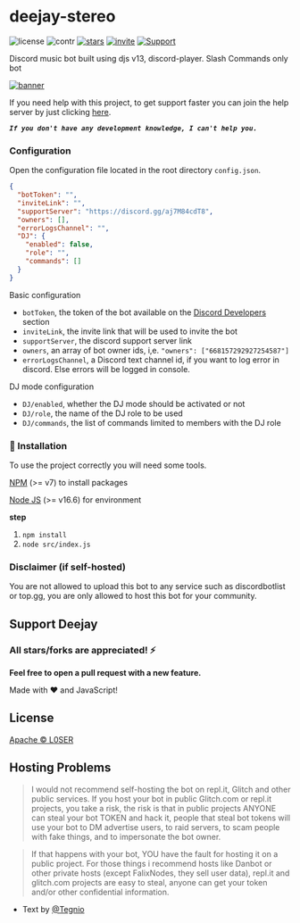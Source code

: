 # deejay-stereo

![license](https://img.shields.io/github/license/l0ser8228/deejay-stereo?color=gr)
![contr](https://img.shields.io/github/contributors/l0ser8228/deejay-stereo)
[![stars](https://img.shields.io/github/stars/l0ser8228/deejay-stereo?color=gr)](https://github.com/l0ser8228/deejay-stereo)
[![invite](https://img.shields.io/badge/Invite-DeejayBot-blue)](https://dsc.gg/deejay)
[![Support](https://img.shields.io/badge/Support-Server-blue)](https://discord.gg/8yaJBZBQTA)

Discord music bot built using djs v13, discord-player. Slash Commands only bot

[![banner](https://invidget.switchblade.xyz/8yaJBZBQTA)](https://discord.gg/8yaJBZBQTA)

If you need help with this project, to get support faster you can join the help server by just clicking [here](https://discord.gg/8yaJBZBQTA).

***`If you don't have any development knowledge, I can't help you.`***

### Configuration

Open the configuration file located in the root directory `config.json`.

```json
{
  "botToken": "",
  "inviteLink": "",
  "supportServer": "https://discord.gg/aj7M84cdT8",
  "owners": [],
  "errorLogsChannel": "",
  "DJ": {
    "enabled": false,
    "role": "",
    "commands": []
  }
}
```

Basic configuration

- `botToken`, the token of the bot available on the [Discord Developers](https://discordapp.com/developers/applications) section
- `inviteLink`, the invite link that will be used to invite the bot
- `supportServer`, the discord support server link
- `owners`, an array of bot owner ids, i,e. `"owners": ["668157292927254587"]`
- `errorLogsChannel`, a Discord text channel id, if you want to log error in discord. Else errors will be logged in console.

DJ mode configuration

- `DJ/enabled`, whether the DJ mode should be activated or not 
- `DJ/role`, the name of the DJ role to be used
- `DJ/commands`, the list of commands limited to members with the DJ role

### 📑 Installation

To use the project correctly you will need some tools.

[NPM](https://www.npmjs.org) (>= v7) to install packages

[Node JS](https://nodejs.org/en/) (>= v16.6) for environment

**step**
1) `npm install`
2) `node src/index.js`

### Disclaimer (if self-hosted)

You are not allowed to upload this bot to any service such as discordbotlist or top.gg, you are only allowed to host this bot for your community.

## Support Deejay

### All stars/forks are appreciated! ⚡

**Feel free to open a pull request with a new feature.**

Made with ❤️ and JavaScript!

## License

[Apache © L0SER](./LICENSE)

## Hosting Problems

> I would not recommend self-hosting the bot on repl.it, Glitch and other public services. If you host your bot in public Glitch.com or repl.it projects, you take a risk, the risk is that in public projects ANYONE can steal your bot TOKEN and hack it, people that steal bot tokens will use your bot to DM advertise users, to raid servers, to scam people with fake things, and to impersonate the bot owner.

> If that happens with your bot, YOU have the fault for hosting it on a public project.
> For those things i recommend hosts like Danbot or other private hosts (except FalixNodes, they sell user data), repl.it and glitch.com projects are easy to steal, anyone can get your token and/or other confidential information.

- Text by [@Tegnio](https://github.com/tegnio)
